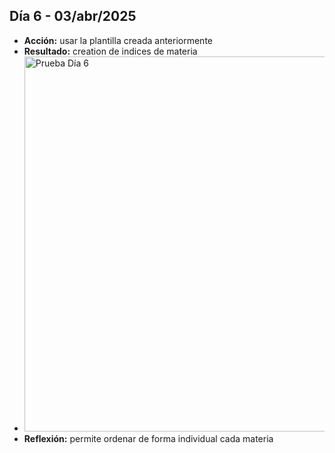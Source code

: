 ## Día 6  - 03/abr/2025 
  - **Acción:** usar la plantilla creada anteriormente 
  - **Resultado:** creation de indices de materia
  - <img src="/assets/images/PruebaDia6.png" alt="Prueba Día 6" width="600" />
  - **Reflexión:** permite ordenar de forma individual cada materia